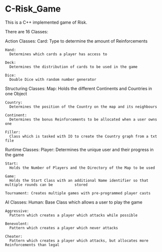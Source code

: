 # C-Risk_Game

This is a C++ implemented game of Risk.

There are 16 Classes:
  
  Action Classes:
    Card:
      Type to determine the amount of Reinforcements 
    
    Hand:
      Determines which cards a player has access to
    
    Deck:
      Determines the distribution of cards to be used in the game
    
    Dice:
      Double Dice with random number generator 
    
  Structuring Classes:
    Map:
      Holds the different Continents and Countries in one Object
        
    Country:
      Determines the position of the Country on the map and its neighbours
      
    Continent:
      Determines the bonus Reinforcements to be allocated when a user owns one
      
    Filler: 
      Class which is tasked with IO to create the Country graph from a txt file
  
  Runtime Classes:
    Player:
      Determines the unique user and their progress in the game
    
    Start:
      Holds the Number of Players and the Directory of the Map to be used 
      
    Game:
      Holds the Start Class with an additional Name identifier so that multiple rounds can be          stored
      
    Tournament: Creates multiple games with pre-programmed player casts
  
  AI Classes:
    Human:
      Base Class which allows a user to play the game
      
    Aggressive:
      Pattern which creates a player which attacks while possible
  
    Benevolent: 
      Pattern which creates a player which never attacks
  
    Cheater:
      Pattern which creates a player which attacks, but allocates more Reinforcements than legal
  
